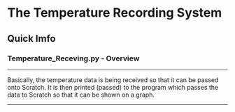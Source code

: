 # The Temperature Recording System
## Quick Imfo

### Temperature_Receving.py - Overview

------------------------------------------------------------------------------------------------------------------------------------------

Basically, the temperature data is being received so that it can be passed onto Scratch. It is then printed (passed) to the program which passes the data to Scratch so that it can be shown on a graph.

------------------------------------------------------------------------------------------------------------------------------------------
